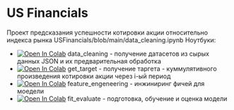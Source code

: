 # US Financials

Проект предсказания успешности котировки акции относительно индекса рынка
USFinancials/blob/main/data_cleaning.ipynb
Ноутбуки:
- [![Open In Colab](https://colab.research.google.com/assets/colab-badge.svg)](https://colab.research.google.com/github/DmitriyKhodykin/USFinancials/blob/main/data_cleaning.ipynb) data_cleaning - получение датасетов из сырых данных JSON и их предварительная обработка
- [![Open In Colab](https://colab.research.google.com/assets/colab-badge.svg)](https://colab.research.google.com/github/DmitriyKhodykin/USFinancials/blob/main/get_target.ipynb) get_target - получение таргета - куммулятивного произведения котировки акции через i-ый период
- [![Open In Colab](https://colab.research.google.com/assets/colab-badge.svg)](https://colab.research.google.com/github/DmitriyKhodykin/USFinancials/blob/main/feature_engeneering.ipynb) feature_engeneering - инжиниринг фичей для моедели
- [![Open In Colab](https://colab.research.google.com/assets/colab-badge.svg)](https://colab.research.google.com/github/DmitriyKhodykin/USFinancials/blob/main/fit_evaluate.ipynb) fit_evaluate - подготовка, обучение и оценка модели
